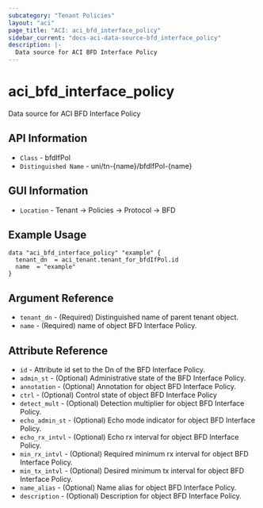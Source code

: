 ```yaml
---
subcategory: "Tenant Policies"
layout: "aci"
page_title: "ACI: aci_bfd_interface_policy"
sidebar_current: "docs-aci-data-source-bfd_interface_policy"
description: |-
  Data source for ACI BFD Interface Policy
---
```


# aci_bfd_interface_policy #
Data source for ACI BFD Interface Policy

## API Information ##
* `Class` - bfdIfPol
* `Distinguished Name` - uni/tn-{name}/bfdIfPol-{name}

## GUI Information ##
* `Location` - Tenant -> Policies -> Protocol -> BFD

## Example Usage ##

```hcl
data "aci_bfd_interface_policy" "example" {
  tenant_dn  = aci_tenant.tenant_for_bfdIfPol.id
  name  = "example"
}
```

## Argument Reference ##
* `tenant_dn` - (Required) Distinguished name of parent tenant object.
* `name` - (Required) name of object BFD Interface Policy.

## Attribute Reference
* `id` - Attribute id set to the Dn of the BFD Interface Policy.
* `admin_st` - (Optional) Administrative state of the BFD Interface Policy.
* `annotation` - (Optional) Annotation for object BFD Interface Policy.
* `ctrl` - (Optional) Control state of object BFD Interface Policy
* `detect_mult` - (Optional) Detection multiplier for object BFD Interface Policy.
* `echo_admin_st` - (Optional) Echo mode indicator for object BFD Interface Policy.
* `echo_rx_intvl` - (Optional) Echo rx interval for object BFD Interface Policy.
* `min_rx_intvl` - (Optional) Required minimum rx interval for object BFD Interface Policy.
* `min_tx_intvl` - (Optional) Desired minimum tx interval for object BFD Interface Policy.
* `name_alias` - (Optional) Name alias for object BFD Interface Policy.
* `description` - (Optional) Description for object BFD Interface Policy.
